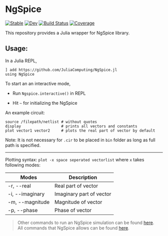 # NgSpice

[![Stable](https://img.shields.io/badge/docs-stable-blue.svg)](https://JuliaComputing.github.io/NgSpice.jl/stable)
[![Dev](https://img.shields.io/badge/docs-dev-blue.svg)](https://JuliaComputing.github.io/NgSpice.jl/dev)
[![Build Status](https://github.com/JuliaComputing/NgSpice.jl/workflows/CI/badge.svg)](https://github.com/JuliaComputing/NgSpice.jl/actions)
[![Coverage](https://codecov.io/gh/JuliaComputing/NgSpice.jl/branch/master/graph/badge.svg)](https://codecov.io/gh/JuliaComputing/NgSpice.jl)


This repository provides a Julia wrapper for NgSpice library.

## Usage:

In a Julia REPL,
```
] add https://github.com/JuliaComputing/NgSpice.jl
using NgSpice
```
To start an an interactive mode,
- Run `Ngspice.interactive()` in REPL

- Hit `~` for initializing the NgSpice

An example circuit:
```
source /filepath/netlist # without quotes
display                  # prints all vectors and constants
plot vector1 vector2     # plots the real part of vector by default
```


Note: It is not necessary for `.cir` to be placed in `bin` folder as long as full path is specified.

---
Plotting syntax:  `plot -x space seperated vectorlist` where `x` takes following modes:

| Modes | Description |
|---------|-------|
| -r, --real | Real part of vector|
| -i, --imaginary | Imaginary part of vector |
| -m, --magnitude | Magnitude of vector |
| -p, --phase | Phase of vector |

> Other commands to run an NgSpice simulation can be found [here](http://ngspice.sourceforge.net/docs/ngspice-html-manual/manual.xhtml#magicparlabel-21623). <br>
All commands that NgSpice allows can be found [here](http://ngspice.sourceforge.net/docs/ngspice-html-manual/manual.xhtml#sec_Commands).

